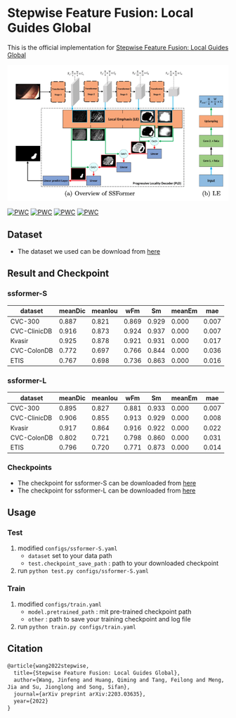 # Stepwise Feature Fusion: Local Guides Global
This is the official implementation for [Stepwise Feature Fusion: Local Guides Global](https://arxiv.org/abs/2203.03635)

![SSformer](/images/ssformer.png)

[![PWC](https://img.shields.io/endpoint.svg?url=https://paperswithcode.com/badge/stepwise-feature-fusion-local-guides-global/medical-image-segmentation-on-cvc-clinicdb)](https://paperswithcode.com/sota/medical-image-segmentation-on-cvc-clinicdb?p=stepwise-feature-fusion-local-guides-global)
[![PWC](https://img.shields.io/endpoint.svg?url=https://paperswithcode.com/badge/stepwise-feature-fusion-local-guides-global/medical-image-segmentation-on-etis)](https://paperswithcode.com/sota/medical-image-segmentation-on-etis?p=stepwise-feature-fusion-local-guides-global)
[![PWC](https://img.shields.io/endpoint.svg?url=https://paperswithcode.com/badge/stepwise-feature-fusion-local-guides-global/medical-image-segmentation-on-kvasir-seg)](https://paperswithcode.com/sota/medical-image-segmentation-on-kvasir-seg?p=stepwise-feature-fusion-local-guides-global)
[![PWC](https://img.shields.io/endpoint.svg?url=https://paperswithcode.com/badge/stepwise-feature-fusion-local-guides-global/medical-image-segmentation-on-cvc-colondb)](https://paperswithcode.com/sota/medical-image-segmentation-on-cvc-colondb?p=stepwise-feature-fusion-local-guides-global)

## Dataset
- The dataset we used can be download from [here](https://drive.google.com/file/d/1z48bsJftdp4akAlWOziqt6032huYYN9k/view?usp=sharing)

## Result and Checkpoint
### ssformer-S
|  dataset   | meanDic  | meanIou  | wFm  | Sm  | meanEm  | mae  |
|  ----  | ----  |  ----  | ----  |  ----  | ----  |  ----  | 
| CVC-300  | 0.887 | 0.821  | 0.869 | 0.929  | 0.000 | 0.007  |
| CVC-ClinicDB  | 0.916 | 0.873  | 0.924 | 0.937  | 0.000 | 0.007  |
| Kvasir  | 0.925 | 0.878  | 0.921 | 0.931  | 0.000 | 0.017  |
| CVC-ColonDB  | 0.772 | 0.697  | 0.766 | 0.844  | 0.000 | 0.036  |
| ETIS | 0.767 | 0.698  | 0.736 | 0.863  | 0.000 | 0.016 |
### ssformer-L
|  dataset   | meanDic  | meanIou  | wFm  | Sm  | meanEm  | mae  |
|  ----  | ----  |  ----  | ----  |  ----  | ----  |  ----  | 
| CVC-300  | 0.895 | 0.827  | 0.881 | 0.933  | 0.000 | 0.007  |
| CVC-ClinicDB  | 0.906 | 0.855  | 0.913 | 0.929  | 0.000 | 0.008 |
| Kvasir  | 0.917 | 0.864  | 0.916 | 0.922  | 0.000 | 0.022  |
| CVC-ColonDB  | 0.802 | 0.721 | 0.798 | 0.860  | 0.000 | 0.031  |
| ETIS | 0.796 | 0.720  | 0.771 | 0.873  | 0.000 | 0.014 |

### Checkpoints
- The checkpoint for ssformer-S can be downloaded from [here](https://drive.google.com/file/d/1CdX0K1_ZDMrEVGK2cmBfp33lYxLEBwlw/view?usp=sharing)
- The checkpoint for ssformer-L can be downloaded from [here](https://drive.google.com/file/d/1CEwUOPm1otoEGfXSvcX-y1x80583-Q9C/view?usp=sharing)

## Usage
### Test
1. modified `configs/ssformer-S.yaml`
   - `dataset` set to your data path
   - `test.checkpoint_save_path` : path to your downloaded checkpoint
2. run `python test.py configs/ssformer-S.yaml`

### Train
1. modified `configs/train.yaml`
   - `model.pretrained_path` : mit pre-trained checkpoint path
   - `other` : path to save your training checkpoint and log file
2. run `python train.py configs/train.yaml`

## Citation
```
@article{wang2022stepwise,
  title={Stepwise Feature Fusion: Local Guides Global},
  author={Wang, Jinfeng and Huang, Qiming and Tang, Feilong and Meng, Jia and Su, Jionglong and Song, Sifan},
  journal={arXiv preprint arXiv:2203.03635},
  year={2022}
}
```
